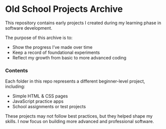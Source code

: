# Old School Projects Archive

This repository contains early projects I created during my learning phase in software development.

The purpose of this archive is to:
- Show the progress I’ve made over time
- Keep a record of foundational experiments
- Reflect my growth from basic to more advanced coding

### Contents
Each folder in this repo represents a different beginner-level project, including:
- Simple HTML & CSS pages
- JavaScript practice apps
- School assignments or test projects

These projects may not follow best practices, but they helped shape my skills. I now focus on building more advanced and professional software.
